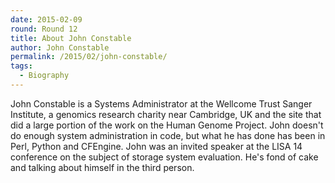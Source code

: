 ```yaml
---
date: 2015-02-09
round: Round 12
title: About John Constable
author: John Constable
permalink: /2015/02/john-constable/
tags:
  - Biography
---
```

John Constable is a Systems Administrator at the Wellcome Trust Sanger Institute,
a genomics research charity near Cambridge, UK and the site that did a
large portion of the work on the Human Genome Project. 
John doesn't do enough system administration in code, but what he has done
has been in Perl, Python and CFEngine.
John was an invited speaker at the LISA 14 conference on the subject of storage 
system evaluation. He's fond of cake and talking about himself in the third person.
